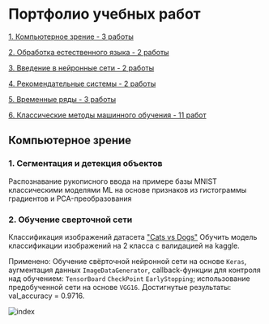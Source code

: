 # Портфолио учебных работ
[1. Компьютерное зрение - 3 работы](https://github.com/IvanKuleshov/Portfolio/tree/main/3.%20Study_projects/6%20CVML%20%D0%9A%D0%BE%D0%BC%D0%BF%D1%8C%D1%8E%D1%82%D0%B5%D1%80%D0%BD%D0%BE%D0%B5%20%D0%B7%D1%80%D0%B5%D0%BD%D0%B8%D0%B5)

[2. Обработка естественного языка - 2 работы](https://github.com/IvanKuleshov/Portfolio/tree/main/3.%20Study_projects/7%20NLP%20%D0%9E%D0%B1%D1%80%D0%B0%D0%B1%D0%BE%D1%82%D0%BA%D0%B0%20%D0%B5%D1%81%D1%82%D0%B5%D1%81%D1%82%D0%B2%D0%B5%D0%BD%D0%BD%D0%BE%D0%B3%D0%BE%20%D1%8F%D0%B7%D1%8B%D0%BA%D0%B0)

[3. Введение в нейронные сети - 2 работы](https://github.com/IvanKuleshov/Portfolio/tree/main/3.%20Study_projects/2%20DSNN)

[4. Рекомендательные системы - 2 работы](https://github.com/IvanKuleshov/Portfolio/tree/main/3.%20Study_projects/3%20RSML%20%D0%A0%D0%B5%D0%BA%D0%BE%D0%BC%D0%B5%D0%BD%D0%B4%D0%B0%D1%82%D0%B5%D0%BB%D1%8C%D0%BD%D1%8B%D0%B5%20%D1%81%D0%B8%D1%81%D1%82%D0%B5%D0%BC%D1%8B)

[5. Временные ряды - 3 работы](https://github.com/IvanKuleshov/Portfolio/tree/main/3.%20Study_projects/4%20TSML%20%D0%92%D1%80%D0%B5%D0%BC%D0%B5%D0%BD%D0%BD%D1%8B%D0%B5%20%D1%80%D1%8F%D0%B4%D1%8B)

[6. Классические методы машинного обучения - 11 работ](https://github.com/IvanKuleshov/Portfolio/tree/main/3.%20Study_projects/1%20ML)

## Компьютерное зрение
### 1. Сегментация и детекция объектов
Распознавание рукописного ввода на примере базы MNIST классическими моделями ML на основе признаков из гистограммы градиентов и PCA-преобразования

### 2. Обучение сверточной сети
Классификация изображений датасета ["Cats vs Dogs"](https://www.kaggle.com/competitions/dogs-vs-cats/data) Обучить модель классификации изображений на 2 класса с валидацией на kaggle.

Применено: Обучение свёрточной нейронной сети на основе `Keras`, аугментация данных `ImageDataGenerator`, callback-функции для контроля над обучением: `TensorBoard` `CheckPoint` `EarlyStopping`; использование предобученной сети на основе `VGG16`.
Достигнутые результаты: val_accuracy = 0.9716.

![index](https://user-images.githubusercontent.com/78194312/197764341-d7548248-47f3-4579-8496-fa2432594a59.jpg)


